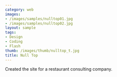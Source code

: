 ```yaml
---
category: web
images:
- /images/samples/nulltop01.jpg
- /images/samples/nulltop02.jpg
layout: sample
tags:
- Design
- Coding
- Flash
thumb: /images/thumb/nulltop_t.jpg
title: Null Top
---
```

Created the site for a restaurant consulting company.
